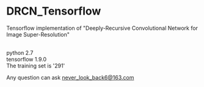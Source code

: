 # DRCN_Tensorflow
Tensorflow implementation of "Deeply-Recursive Convolutional Network for Image Super-Resolution"

<br>python 2.7 
<br>tensorflow 1.9.0 
<br>The training set is '291'

Any question can ask never_look_back6@163.com
